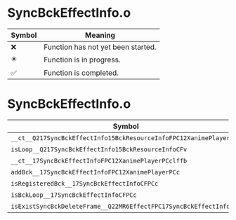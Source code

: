 # SyncBckEffectInfo.o
| Symbol | Meaning 
| ------------- | ------------- 
| :x: | Function has not yet been started. 
| :eight_pointed_black_star: | Function is in progress. 
| :white_check_mark: | Function is completed. 


# SyncBckEffectInfo.o
| Symbol | Decompiled? |
| ------------- | ------------- |
| `__ct__Q217SyncBckEffectInfo15BckResourceInfoFPC12XanimePlayerPCc` | :x: |
| `isLoop__Q217SyncBckEffectInfo15BckResourceInfoCFv` | :x: |
| `__ct__17SyncBckEffectInfoFPC12XanimePlayerPCclffb` | :x: |
| `addBck__17SyncBckEffectInfoFPC12XanimePlayerPCc` | :x: |
| `isRegisteredBck__17SyncBckEffectInfoCFPCc` | :x: |
| `isBckLoop__17SyncBckEffectInfoCFPCc` | :x: |
| `isExistSyncBckDeleteFrame__Q22MR6EffectFPC17SyncBckEffectInfo` | :x: |
